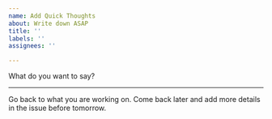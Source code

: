```yaml
---
name: Add Quick Thoughts
about: Write down ASAP
title: ''
labels: ''
assignees: ''

---
```


What do you want to say?




----------
Go back to what you are working on.
Come back later and add more details in the issue before tomorrow.
